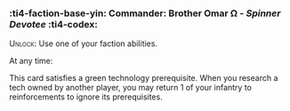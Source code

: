 ### :ti4-faction-base-yin: **Commander**: Brother Omar Ω - _Spinner Devotee_ :ti4-codex:

<span style="font-variant:small-caps;">Unlock</span>: Use one of your faction abilities.

At any time:

This card satisfies a green technology prerequisite. When you research a tech owned by another player, you may return 1 of your infantry to reinforcements to ignore its prerequisites.
